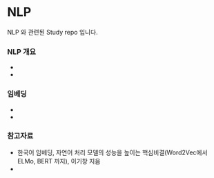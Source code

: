 # NLP

NLP 와 관련된 Study repo 입니다.

### NLP 개요

* 
* 



### 임베딩

* 
* 





### 참고자료

* 한국어 임베딩, 자연어 처리 모델의 성능을 높이는 핵심비결(Word2Vec에서 ELMo, BERT 까지), 이기창 지음
* 